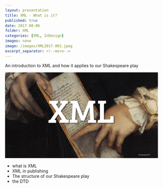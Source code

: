 ```yaml
---
layout: presentation
title: XML - What is it?
published: true
date: 2017-08-06
folder: XML
categories: [XML, InDesign]
images: none
image: /images/XML2017.001.jpeg
excerpt_separator: <!--more-->
---
```

An introduction to XML and how it applies to our Shakespeare play

[![First slide](/images/XML2017.001.jpeg)](/images/XML2017.001.jpeg)

- what is XML
- XML in publishing
- The structure of our Shakespeare play
- the DTD
